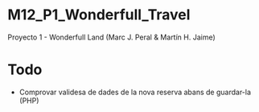 # M12_P1_Wonderfull_Travel
Proyecto 1 - Wonderfull Land (Marc J. Peral &amp; Martín H. Jaime)



# Todo
- Comprovar validesa de dades de la nova reserva abans de guardar-la (PHP)